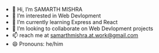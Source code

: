 - 👋 Hi, I’m SAMARTH MISHRA
- 👀 I’m interested in Web Devlopment
- 🌱 I’m currently learning Express and React
- 💞️ I’m looking to collaborate on Web Devlopment projects
- 📫  reach me at samarthmishra.at.work@gmail.com
- 😄 Pronouns: he/him

<!---
samarth29jc/samarth29jc is a ✨ special ✨ repository because its `README.md` (this file) appears on your GitHub profile.
You can click the Preview link to take a look at your changes.
--->

